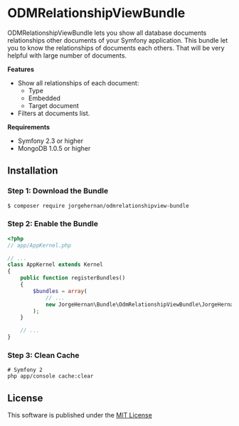 # ODMRelationshipViewBundle

ODMRelationshipViewBundle lets you show all database documents relationships other documents of your Symfony application.
This bundle let you to know the relationships of documents each others. That will be very helpful with large number of documents.

**Features**

* Show all relationships of each document:
  * Type
  * Embedded
  * Target document
* Filters at documents list.

**Requirements**

* Symfony 2.3 or higher
* MongoDB 1.0.5 or higher

Installation
------------

### Step 1: Download the Bundle

```bash
$ composer require jorgehernan/odmrelationshipview-bundle
```

### Step 2: Enable the Bundle

```php
<?php
// app/AppKernel.php

// ...
class AppKernel extends Kernel
{
    public function registerBundles()
    {
        $bundles = array(
            // ...
            new JorgeHernan\Bundle\OdmRelationshipViewBundle\JorgeHernanOdmRelationshipViewBundle(),
        );
    }

    // ...
}
```

### Step 3: Clean Cache

```cli
# Symfony 2
php app/console cache:clear
```

License
-------

This software is published under the [MIT License](LICENSE.md)